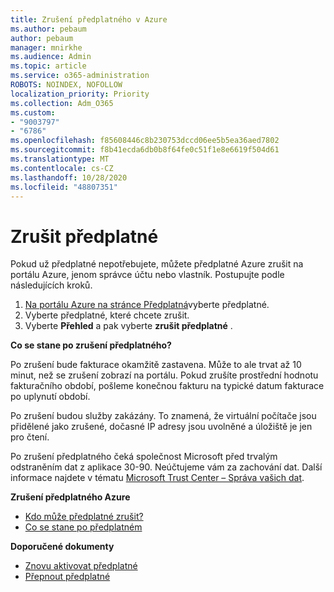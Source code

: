 ```yaml
---
title: Zrušení předplatného v Azure
ms.author: pebaum
author: pebaum
manager: mnirkhe
ms.audience: Admin
ms.topic: article
ms.service: o365-administration
ROBOTS: NOINDEX, NOFOLLOW
localization_priority: Priority
ms.collection: Adm_O365
ms.custom:
- "9003797"
- "6786"
ms.openlocfilehash: f85608446c8b230753dccd06ee5b5ea36aed7802
ms.sourcegitcommit: f8b41ecda6db0b8f64fe0c51f1e8e6619f504d61
ms.translationtype: MT
ms.contentlocale: cs-CZ
ms.lasthandoff: 10/28/2020
ms.locfileid: "48807351"
---
```

# <a name="cancel-subscription"></a>Zrušit předplatné

Pokud už předplatné nepotřebujete, můžete předplatné Azure zrušit na portálu Azure, jenom správce účtu nebo vlastník. Postupujte podle následujících kroků.

1. [Na portálu Azure na stránce Předplatná](https://portal.azure.com/#blade/Microsoft_Azure_Billing/SubscriptionsBlade)vyberte předplatné.
2. Vyberte předplatné, které chcete zrušit.
3. Vyberte **Přehled** a pak vyberte **zrušit předplatné** .

**Co se stane po zrušení předplatného?**

Po zrušení bude fakturace okamžitě zastavena. Může to ale trvat až 10 minut, než se zrušení zobrazí na portálu. Pokud zrušíte prostřední hodnotu fakturačního období, pošleme konečnou fakturu na typické datum fakturace po uplynutí období.

Po zrušení budou služby zakázány. To znamená, že virtuální počítače jsou přidělené jako zrušené, dočasné IP adresy jsou uvolněné a úložiště je jen pro čtení.

Po zrušení předplatného čeká společnost Microsoft před trvalým odstraněním dat z aplikace 30-90. Neúčtujeme vám za zachování dat. Další informace najdete v tématu [Microsoft Trust Center – Správa vašich dat](https://go.microsoft.com/fwLink/p/?LinkID=822930&clcid=0x409).

**Zrušení předplatného Azure**

- [Kdo může předplatné zrušit?](https://docs.microsoft.com/azure/billing/billing-how-to-cancel-azure-subscription?WT.mc_id=Portal-Microsoft_Azure_Support#who-can-cancel-a-subscription)
- [Co se stane po předplatném](https://docs.microsoft.com/azure/billing/billing-how-to-cancel-azure-subscription?WT.mc_id=Portal-Microsoft_Azure_Support#what-happens-after-i-cancel-my-subscription)

**Doporučené dokumenty**

- [Znovu aktivovat předplatné](https://docs.microsoft.com/azure/billing/billing-how-to-cancel-azure-subscription?WT.mc_id=Portal-Microsoft_Azure_Support#reactivate-subscription)
- [Přepnout předplatné](https://docs.microsoft.com/azure/billing/billing-how-to-switch-azure-offer?WT.mc_id=Portal-Microsoft_Azure_Support)